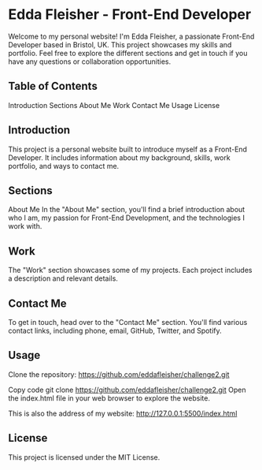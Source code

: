 # Edda Fleisher - Front-End Developer

Welcome to my personal website! I'm Edda Fleisher, a passionate Front-End Developer based in Bristol, UK. This project showcases my skills and portfolio. Feel free to explore the different sections and get in touch if you have any questions or collaboration opportunities.

## Table of Contents
Introduction
Sections
About Me
Work
Contact Me
Usage
License

## Introduction
This project is a personal website built to introduce myself as a Front-End Developer. It includes information about my background, skills, work portfolio, and ways to contact me.

## Sections
About Me
In the "About Me" section, you'll find a brief introduction about who I am, my passion for Front-End Development, and the technologies I work with.

## Work
The "Work" section showcases some of my projects. Each project includes a description and relevant details. 

## Contact Me
To get in touch, head over to the "Contact Me" section. You'll find various contact links, including phone, email, GitHub, Twitter, and Spotify.

## Usage
Clone the repository: https://github.com/eddafleisher/challenge2.git

Copy code
git clone https://github.com/eddafleisher/challenge2.git
Open the index.html file in your web browser to explore the website.

This is also the address of my website: http://127.0.0.1:5500/index.html

## License
This project is licensed under the MIT License.

